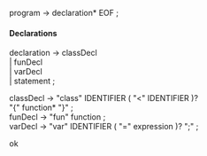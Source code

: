 
program        → declaration* EOF ;

#### Declarations

declaration    → classDecl   
               | funDecl   
               | varDecl   
               | statement ;

classDecl      → "class" IDENTIFIER ( "<" IDENTIFIER )?   
                 "{" function* "}" ;   
funDecl        → "fun" function ;   
varDecl        → "var" IDENTIFIER ( "=" expression )? ";" ;   

ok
